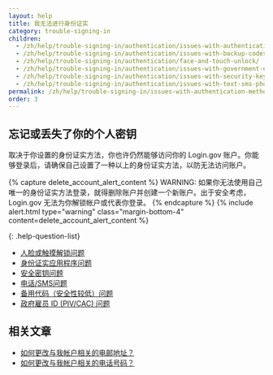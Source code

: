 ```yaml
---
layout: help
title: 我无法进行身份证实
category: trouble-signing-in
children:
  - /zh/help/trouble-signing-in/authentication/issues-with-authentication-application/
  - /zh/help/trouble-signing-in/authentication/issues-with-backup-codes/
  - /zh/help/trouble-signing-in/authentication/face-and-touch-unlock/
  - /zh/help/trouble-signing-in/authentication/issues-with-government-employee-id-piv-cac/
  - /zh/help/trouble-signing-in/authentication/issues-with-security-key/
  - /zh/help/trouble-signing-in/authentication/issues-with-text-sms-phone-call/
permalink: /zh/help/trouble-signing-in/issues-with-authentication-methods/
order: 3
---
```


## 忘记或丢失了你的个人密钥

取决于你设置的身份证实方法，你也许仍然能够访问你的 Login.gov 账户。你能够登录后，请确保自己设置了一种以上的身份证实方法，以防无法访问账户。

{% capture delete_account_alert_content %}
WARNING:
如果你无法使用自己唯一的身份证实方法登录，就得删除账户并创建一个新账户。出于安全考虑，Login.gov 无法为你解锁帐户或代表你登录。
{% endcapture %}
{% include alert.html type="warning" class="margin-bottom-4" content=delete_account_alert_content %}

{: .help-question-list}
* [人脸或触摸解锁问题](/zh/help/trouble-signing-in/authentication/face-and-touch-unlock/)
* [身份证实应用程序问题](/zh/help/trouble-signing-in/authentication/issues-with-authentication-application/)
* [安全密钥问题](/zh/help/trouble-signing-in/authentication/issues-with-security-key/)
* [电话/SMS问题](/zh/help/trouble-signing-in/authentication/issues-with-text-sms-phone-call/)
* [备用代码（安全性较低）问题](/zh/help/trouble-signing-in/authentication/issues-with-backup-codes/)
* [政府雇员 ID  (PIV/CAC) 问题](/zh/help/trouble-signing-in/authentication/issues-with-government-employee-id-piv-cac/)

## 相关文章

* [如何更改与我帐户相关的电邮地址？](#)
* [如何更改与我帐户相关的电话号码？](#)

